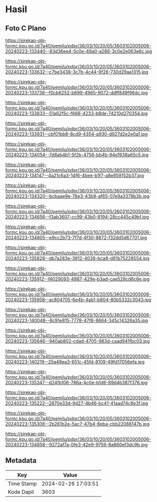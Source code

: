 # Hasil

## Foto C Plano

https://sirekap-obj-formc.kpu.go.id/7a40/pemilu/pdpr/36/03/10/20/05/3603102005006-20240223-133440--83d36ee4-5c0e-49a0-a286-3c0e2e063e6c.jpg

https://sirekap-obj-formc.kpu.go.id/7a40/pemilu/pdpr/36/03/10/20/05/3603102005006-20240223-133632--c7be3438-3c7b-4c44-9f26-730d29aa1315.jpg

https://sirekap-obj-formc.kpu.go.id/7a40/pemilu/pdpr/36/03/10/20/05/3603102005006-20240223-133738--f0cb6252-b699-4965-9072-ddff849f96dc.jpg

https://sirekap-obj-formc.kpu.go.id/7a40/pemilu/pdpr/36/03/10/20/05/3603102005006-20240223-133833--51a62f5c-f668-4233-b8de-74210d270354.jpg

https://sirekap-obj-formc.kpu.go.id/7a40/pemilu/pdpr/36/03/10/20/05/3603102005006-20240223-133931--cbf01bb8-8cd9-4354-a930-d927d2e2e0a1.jpg

https://sirekap-obj-formc.kpu.go.id/7a40/pemilu/pdpr/36/03/10/20/05/3603102005006-20240223-134054--7d8ab4b1-5f2b-4756-bb4b-94e1938a65c5.jpg

https://sirekap-obj-formc.kpu.go.id/7a40/pemilu/pdpr/36/03/10/20/05/3603102005006-20240223-134147--4a21c6a3-14f6-4bee-b1f7-a8e959152b37.jpg

https://sirekap-obj-formc.kpu.go.id/7a40/pemilu/pdpr/36/03/10/20/05/3603102005006-20240223-134320--bcbaae9e-78e3-43b9-af65-07e9a3378b3b.jpg

https://sirekap-obj-formc.kpu.go.id/7a40/pemilu/pdpr/36/03/10/20/05/3603102005006-20240223-134656--f3ab3607-cc99-43b0-8194-28cc445c49bf.jpg

https://sirekap-obj-formc.kpu.go.id/7a40/pemilu/pdpr/36/03/10/20/05/3603102005006-20240223-134805--e9cc2b73-7f7d-4f30-8872-f32dd5d67701.jpg

https://sirekap-obj-formc.kpu.go.id/7a40/pemilu/pdpr/36/03/10/20/05/3603102005006-20240223-135828--db7a283e-3912-4038-bca8-d81b75228554.jpg

https://sirekap-obj-formc.kpu.go.id/7a40/pemilu/pdpr/36/03/10/20/05/3603102005006-20240223-135912--f4029093-4987-429e-b3ad-cae528cd6c6e.jpg

https://sirekap-obj-formc.kpu.go.id/7a40/pemilu/pdpr/36/03/10/20/05/3603102005006-20240223-135958--ac804705-6e4b-4ab1-b804-80b5332c3043.jpg

https://sirekap-obj-formc.kpu.go.id/7a40/pemilu/pdpr/36/03/10/20/05/3603102005006-20240223-140048--8c91e815-7778-47f8-8664-345c14326a35.jpg

https://sirekap-obj-formc.kpu.go.id/7a40/pemilu/pdpr/36/03/10/20/05/3603102005006-20240223-135646--940ab802-cdad-4705-983d-caad941fbc03.jpg

https://sirekap-obj-formc.kpu.go.id/7a40/pemilu/pdpr/36/03/10/20/05/3603102005006-20240223-140219--25a49ea3-651c-45fd-8109-49fd17056efa.jpg

https://sirekap-obj-formc.kpu.go.id/7a40/pemilu/pdpr/36/03/10/20/05/3603102005006-20240223-135347--d24fb106-786a-4c0e-b1d6-89d4b387f376.jpg

https://sirekap-obj-formc.kpu.go.id/7a40/pemilu/pdpr/36/03/10/20/05/3603102005006-20240223-135222--2870e33d-9d27-4b46-bc41-41aad74c8e3f.jpg

https://sirekap-obj-formc.kpu.go.id/7a40/pemilu/pdpr/36/03/10/20/05/3603102005006-20240223-135306--2b261b2e-5ac7-47b4-8eba-cbb22088147b.jpg

https://sirekap-obj-formc.kpu.go.id/7a40/pemilu/pdpr/36/03/10/20/05/3603102005006-20240223-134858--9272af7a-0fe3-42e9-9756-8a860ef3dc9b.jpg


## Metadata

| Key        | Value               |
| ---------- | ------------------- |
| Time Stamp | 2024-02-26 17:03:51 |
| Kode Dapil | 3603                |



